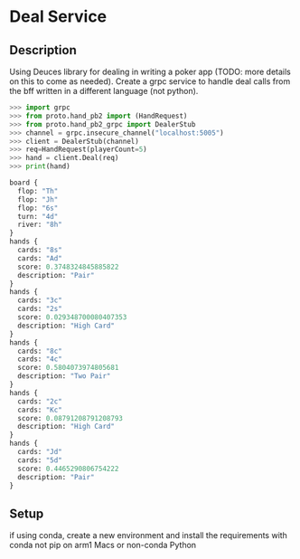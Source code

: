 # Deal Service
## Description
Using Deuces library for dealing in writing a poker app (TODO: more details on this to come as needed). Create a grpc service to handle deal calls from the bff written in a different language (not python).

```python
>>> import grpc
>>> from proto.hand_pb2 import (HandRequest)
>>> from proto.hand_pb2_grpc import DealerStub
>>> channel = grpc.insecure_channel("localhost:5005")
>>> client = DealerStub(channel)
>>> req=HandRequest(playerCount=5)
>>> hand = client.Deal(req)
>>> print(hand)

board {
  flop: "Th"
  flop: "Jh"
  flop: "6s"
  turn: "4d"
  river: "8h"
}
hands {
  cards: "8s"
  cards: "Ad"
  score: 0.3748324845885822
  description: "Pair"
}
hands {
  cards: "3c"
  cards: "2s"
  score: 0.029348700080407353
  description: "High Card"
}
hands {
  cards: "8c"
  cards: "4c"
  score: 0.5804073974805681
  description: "Two Pair"
}
hands {
  cards: "2c"
  cards: "Kc"
  score: 0.08791208791208793
  description: "High Card"
}
hands {
  cards: "Jd"
  cards: "5d"
  score: 0.4465290806754222
  description: "Pair"
}
```

## Setup
if using conda, create a new environment and install the requirements with conda not pip on arm1 Macs or non-conda Python